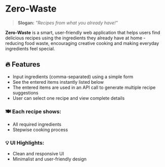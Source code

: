 # Zero-Waste

> **Slogan:** _"Recipes from what you already have!"_

**Zero-Waste** is a smart, user-friendly web application that helps users find delicious recipes using the ingredients they already have at home - reducing food waste, encouraging creative cooking and making everyday ingredients feel special.

## 🔥 Features

- Input ingredients (comma-separated) using a simple form  
- See the entered items instantly listed below  
- The entered items are used in an API call to generate multiple recipe suggestions  
- User can select one recipe and view complete details  

### 🍽️ Each recipe shows:
- All required ingredients  
- Stepwise cooking process  

### 💡 UI Highlights:
- Clean and responsive UI  
- Minimalist and user-friendly design  
